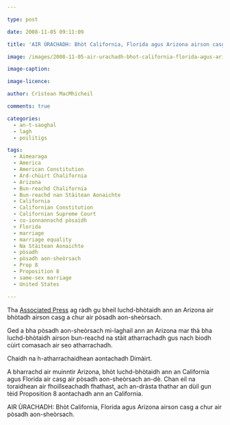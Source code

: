 ```yaml
---

type: post

date: 2008-11-05 09:11:09

title: 'AIR ÙRACHADH: Bhòt California, Florida agus Arizona airson casg a chur air pòsadh aon-sheòrsach'

image: /images/2008-11-05-air-urachadh-bhot-california-florida-agus-arizona-airson-casg-a-chur-air-posadh-aon-sheorsach.jpg

image-caption:

image-licence:

author: Crìstean MacMhìcheil

comments: true

categories:
  - an-t-saoghal
  - lagh
  - poilitigs

tags:
  - Aimearaga
  - America
  - American Constitution
  - Àrd-chùirt Chalifornia
  - Arizona
  - Bun-reachd Chalifornia
  - Bun-reachd nan Stàitean Aonaichte
  - California
  - Californian Constitution
  - Californian Supreme Court
  - co-ionnannachd pòsaidh
  - Florida
  - marriage
  - marriage equality
  - Na Stàitean Aonaichte
  - pòsadh
  - pòsadh aon-sheòrsach
  - Prop 8
  - Proposition 8
  - same-sex marriage
  - United States

---
```


Tha [Associated Press][1] ag ràdh gu bheil luchd-bhòtaidh ann an Arizona air bhòtadh airson casg a chur air pòsadh aon-sheòrsach.

<!--more-->

Ged a bha pòsadh aon-sheòrsach mì-laghail ann an Arizona mar thà bha luchd-bhòtaidh airson bun-reachd na stàit atharrachadh gus nach biodh cùirt comasach air seo atharrachadh.

Chaidh na h-atharrachaidhean aontachadh Dimàirt.

A bharrachd air muinntir Arizona, bhòt luchd-bhòtaidh ann an California agus Florida air casg air pòsadh aon-sheòrsach an-dè. Chan eil na toraidhean air fhoillseachadh fhathast, ach an-dràsta thathar an dùil gun tèid Proposition 8 aontachadh ann an California.

AIR ÙRACHADH: Bhòt California, Florida agus Arizona airson casg a chur air pòsadh aon-sheòrsach.

 [1]: http://www.stltoday.com/stltoday/news/stories.nsf/religion/story/E2F7DDF123CCC39C862574F8002EFBD0?OpenDocument "'Arizona voters OK amendment banning gay marriage' le Bob Baum"
